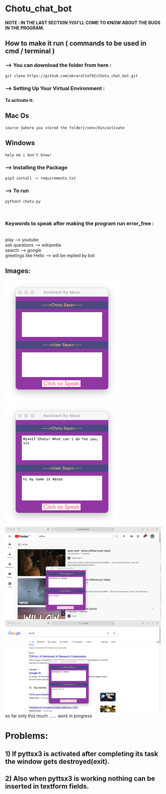 # Chotu_chat_bot

#### NOTE : IN THE LAST SECTION YOU'LL COME TO KNOW ABOUT THE BUGS IN THE PROGRAM.
## How to make it run ( commands to be used in cmd / terminal )
### --> You can download the folder from here : 

    git clone https://github.com/abraraltaf92/Chotu_chat_bot.git
    
### -->  Setting Up Your Virtual Environment :
  #### To activate it:  
  
  ## Mac Os
   
    source {where you stored the folder}/venv/bin/activate
  
  ## Windows
  
    help me i don't know!
    
### --> Installing the Package
    pip3 install -r requirements.txt
### --> To run 
    python3 chotu.py
<br>
 
### Keywords to speak after making the program run error_free :

<br>
play --> youtube
<br>
ask questions --> wikipedia
<br>
search --> google
<br>
greetings like Hello --> will be replied by bot
<br>

## Images:

![](screenshots/root.png)
![](screenshots/greeting_1.png)
![](screenshots/yt.png)
![](screenshots/google.png)
so far only this much ...... work in progress
<br>
# Problems:
## 1) If pyttsx3 is activated after completing its task the window gets destroyed(exit).
## 2) Also when pyttsx3 is working nothing can be inserted in textform fields.
